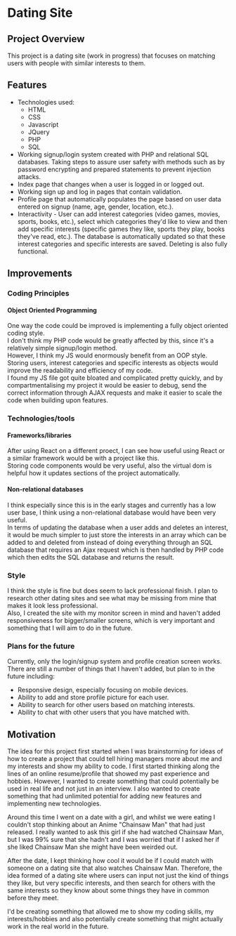 # Dating Site

## Project Overview

This project is a dating site (work in progress) that focuses on matching users with people with similar interests to them.

## Features
- Technologies used: 
  - HTML 
  - CSS
  - Javascript
  - JQuery
  - PHP
  - SQL
- Working signup/login system created with PHP and relational SQL databases. Taking steps to assure user safety with methods such as by password encrypting and prepared statements to prevent injection attacks.
- Index page that changes when a user is logged in or logged out.
- Working sign up and log in pages that contain validation.
- Profile page that automatically populates the page based on user data entered on signup (name, age, gender, location, etc.).
- Interactivity - User can add interest categories (video games, movies, sports, books, etc.), select which categories they'd like to view and then add specific interests (specific games they like, sports they play, books they've read, etc.). The database is automatically updated so that these interest categories and specific interests are saved. Deleting is also fully functional.

## Improvements

### Coding Principles
#### Object Oriented Programming
One way the code could be improved is implementing a fully object oriented coding style. <br>
I don't think my PHP code would be greatly affected by this, since it's a relatively simple signup/login method.<br>
However, I think my JS would enormously benefit from an OOP style. Storing users, interest categories and specific interests as objects would improve the readability and efficiency of my code. <br>
I found my JS file got quite bloated and complicated pretty quickly, and by compartmentalising my project it would be easier to debug, send the correct information through AJAX requests and make it easier to scale the code when building upon features.

### Technologies/tools
#### Frameworks/libraries
After using React on a different proect, I can see how useful using React or a similar framework would be with a project like this. <br>
Storing code components would be very useful, also the virtual dom is helpful how it updates sections of the project automatically.

#### Non-relational databases
I think especially since this is in the early stages and currently has a low user base, I think using a non-relational database would have been very useful.<br>
In terms of updating the database when a user adds and deletes an interest, it would be much simpler to just store the interests in an array which can be added to and deleted from instead of doing everything through an SQL database that requires an Ajax request which is then handled by PHP code which then edits the SQL database and returns the result.


### Style
I think the style is fine but does seem to lack professional finish. I plan to research other dating sites and see what may be missing from mine that makes it look less professional.<br>
Also, I created the site with my monitor screen in mind and haven't added responsiveness for bigger/smaller screens, which is very important and something that I will aim to do in the future.

### Plans for the future
Currently, only the login/signup system and profile creation screen works. There are still a number of things that I haven't added, but plan to in the future including:
 - Responsive design, especially focusing on mobile devices.
 - Ability to add and store profile picture for each user.
 - Ability to search for other users based on matching interests.
 - Ability to chat with other users that you have matched with.

## Motivation
<p>
The idea for this project first started when I was brainstorming for ideas of how to create a project that could tell hiring managers more about me and my interests and show my ability to code.
I first started thinking along the lines of an online resume/profile that showed my past experience and hobbies. 
However, I wanted to create something that could potentially be used in real life and not just in an interview. 
I also wanted to create something that had unlimited potential for adding new features and implementing new technologies. 
</p> 
<p>
Around this time I went on a date with a girl, and whilst we were eating I couldn't stop thinking about an Anime "Chainsaw Man" that had just released. 
I really wanted to ask this girl if she had watched Chainsaw Man, but I was 99% sure that she hadn't and I was worried that if I asked her if she liked Chainsaw Man
she might have been weirded out. 
</p>
<p>
After the date, I kept thinking how cool it would be if I could match with someone on a dating site that also watches Chainsaw Man.
Therefore, the idea formed of a dating site where users can input not just the kind of things they like, but very specific interests, and then search for others with the same interests so they know about some things they have in common before they meet.
</p>
<p>
I'd be creating something that allowed me to show my coding skills, my interests/hobbies and also potentially create something that might actually work in the real world in the future.
</p>

